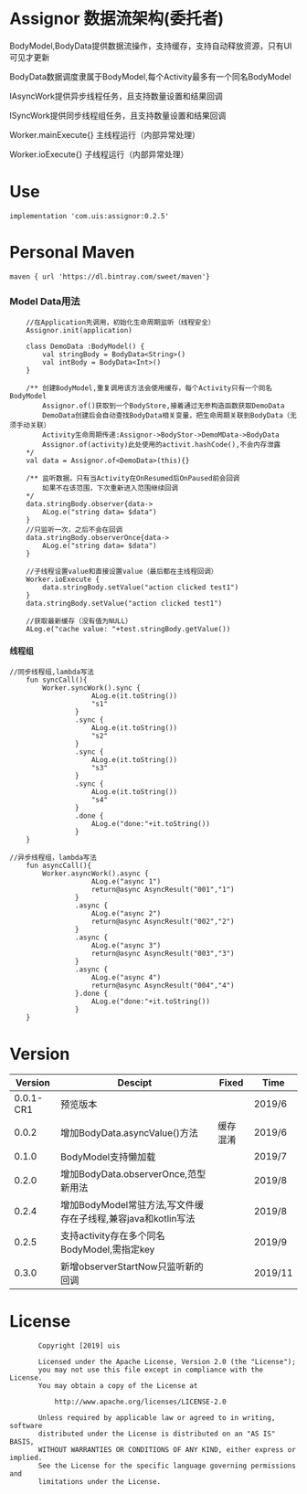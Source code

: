 # Assignor 数据流架构(委托者)

BodyModel,BodyData提供数据流操作，支持缓存，支持自动释放资源，只有UI可见才更新

BodyData数据调度隶属于BodyModel,每个Activity最多有一个同名BodyModel

IAsyncWork提供异步线程任务，且支持数量设置和结果回调

ISyncWork提供同步线程组任务，且支持数量设置和结果回调

Worker.mainExecute{} 主线程运行（内部异常处理）

Worker.ioExecute{} 子线程运行（内部异常处理）

# Use
    implementation 'com.uis:assignor:0.2.5'
    
# Personal Maven
    maven { url 'https://dl.bintray.com/sweet/maven'}    
    
### Model Data用法

```
    //在Application先调用，初始化生命周期监听（线程安全）
    Assignor.init(application)
    
    class DemoData :BodyModel() {
        val stringBody = BodyData<String>()
        val intBody = BodyData<Int>()
    }
    
    /** 创建BodyModel,重复调用该方法会使用缓存，每个Activity只有一个同名BodyModel
        Assignor.of()获取到一个BodyStore,接着通过无参构造函数获取DemoData
        DemoData创建后会自动查找BodyData相关变量，把生命周期关联到BodyData（无须手动关联）
        Activity生命周期传递:Assignor->BodyStor->DemoMData->BodyData
        Assignor.of(activity)此处使用的activit.hashCode(),不会内存泄露
    */
    val data = Assignor.of<DemoData>(this){}
    
    /** 监听数据，只有当Activity在OnResumed后OnPaused前会回调
        如果不在该范围，下次重新进入范围继续回调
    */
    data.stringBody.observer{data->
        ALog.e("string data= $data")
    }
    //只监听一次，之后不会在回调
    data.stringBody.observerOnce{data->
        ALog.e("string data= $data")
    }
    
    //子线程设置value和直接设置value（最后都在主线程回调）
    Worker.ioExecute {
        data.stringBody.setValue("action clicked test1")
    }
    data.stringBody.setValue("action clicked test1")
    
    //获取最新缓存（没有值为NULL）
    ALog.e("cache value: "+test.stringBody.getValue())
```

#### 线程组
```
//同步线程组,lambda写法
    fun syncCall(){
        Worker.syncWork().sync {
                    ALog.e(it.toString())
                    "s1"
                }
                .sync {
                    ALog.e(it.toString())
                    "s2"
                }
                .sync {
                    ALog.e(it.toString())
                    "s3"
                }
                .sync {
                    ALog.e(it.toString())
                    "s4"
                }
                .done {
                    ALog.e("done:"+it.toString())
                }
    }
    
//异步线程组，lambda写法
    fun asyncCall(){
        Worker.asyncWork().async {
                    ALog.e("async 1")
                    return@async AsyncResult("001","1")
                }
                .async {
                    ALog.e("async 2")
                    return@async AsyncResult("002","2")
                }
                .async {
                    ALog.e("async 3")
                    return@async AsyncResult("003","3")
                }
                .async {
                    ALog.e("async 4")
                    return@async AsyncResult("004","4")
                }.done {
                    ALog.e("done:"+it.toString())
                }
    }    
```




# Version
Version|Descipt|Fixed|Time
----|----|----|----
0.0.1-CR1|预览版本| |2019/6
0.0.2|增加BodyData.asyncValue()方法|缓存混淆|2019/6
0.1.0|BodyModel支持懒加载||2019/7
0.2.0|增加BodyData.observerOnce,范型新用法||2019/8
0.2.4|增加BodyModel常驻方法,写文件缓存在子线程,兼容java和kotlin写法||2019/8
0.2.5|支持activity存在多个同名BodyModel,需指定key||2019/9
0.3.0|新增observerStartNow只监听新的回调||2019/11



# License
           Copyright [2019] uis
        
           Licensed under the Apache License, Version 2.0 (the "License");
           you may not use this file except in compliance with the License.
           You may obtain a copy of the License at
        
               http://www.apache.org/licenses/LICENSE-2.0
        
           Unless required by applicable law or agreed to in writing, software
           distributed under the License is distributed on an "AS IS" BASIS,
           WITHOUT WARRANTIES OR CONDITIONS OF ANY KIND, either express or implied.
           See the License for the specific language governing permissions and
           limitations under the License.